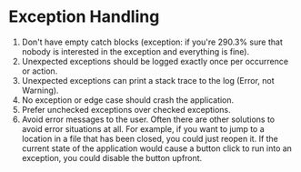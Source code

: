 # Exception Handling

1. Don't have empty catch blocks
   (exception: if you're 290.3% sure that nobody is interested in the exception and everything is fine).
2. Unexpected exceptions should be logged exactly once per occurrence or action.
3. Unexpected exceptions can print a stack trace to the log (Error, not Warning).
4. No exception or edge case should crash the application.
5. Prefer unchecked exceptions over checked exceptions.
6. Avoid error messages to the user. Often there are other solutions to avoid error situations at all.
   For example, if you want to jump to a location in a file that has been closed, you could just reopen it.
   If the current state of the application would cause a button click to run into an exception,
   you could disable the button upfront.
